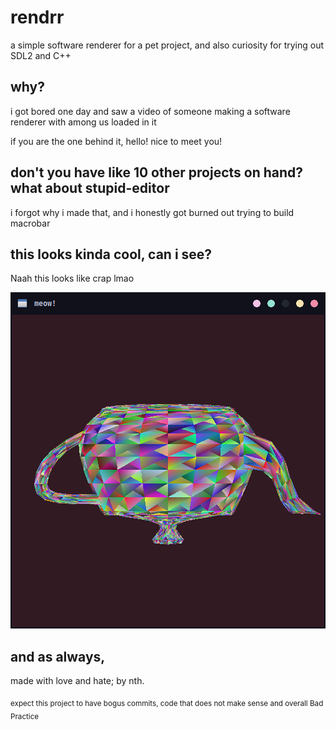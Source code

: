 # rendrr
a simple software renderer for a pet project, and also curiosity for trying out SDL2 and C++

## why? 
i got bored one day and saw a video of someone making a software renderer with among us loaded in it

if you are the one behind it, hello! nice to meet you!

## don't you have like 10 other projects on hand? what about stupid-editor
i forgot why i made that, and i honestly got burned out trying to build macrobar

## this looks kinda cool, can i see?
Naah this looks like crap lmao

![awesome teapot](screenshots/teapot.png)
## and as always,
made with love and hate; by nth.

<sub> expect this project to have bogus commits, code that does not make sense and overall Bad Practice</sub>
